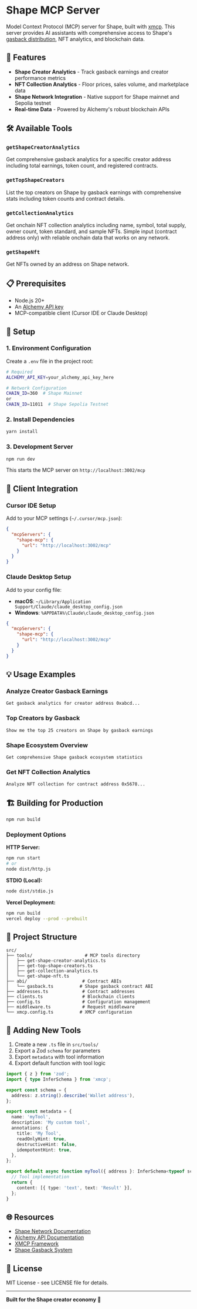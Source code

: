 # Shape MCP Server

Model Context Protocol (MCP) server for Shape, built with [xmcp](https://xmcp.dev). This server provides AI assistants with comprehensive access to Shape's [gasback distribution](https://docs.shape.network/gasback), NFT analytics, and blockchain data.

## 🚀 Features

- **Shape Creator Analytics** - Track gasback earnings and creator performance metrics
- **NFT Collection Analytics** - Floor prices, sales volume, and marketplace data
- **Shape Network Integration** - Native support for Shape mainnet and Sepolia testnet
- **Real-time Data** - Powered by Alchemy's robust blockchain APIs

## 🛠 Available Tools

### `getShapeCreatorAnalytics`

Get comprehensive gasback analytics for a specific creator address including total earnings, token count, and registered contracts.

### `getTopShapeCreators`

List the top creators on Shape by gasback earnings with comprehensive stats including token counts and contract details.

### `getCollectionAnalytics`

Get onchain NFT collection analytics including name, symbol, total supply, owner count, token standard, and sample NFTs. Simple input (contract address only) with reliable onchain data that works on any network.

### `getShapeNft`

Get NFTs owned by an address on Shape network.

## 📋 Prerequisites

- Node.js 20+
- An [Alchemy API key](https://dashboard.alchemy.com/)
- MCP-compatible client (Cursor IDE or Claude Desktop)

## 🔧 Setup

### 1. Environment Configuration

Create a `.env` file in the project root:

```bash
# Required
ALCHEMY_API_KEY=your_alchemy_api_key_here

# Network Configuration
CHAIN_ID=360  # Shape Mainnet
or
CHAIN_ID=11011  # Shape Sepolia Testnet
```

### 2. Install Dependencies

```bash
yarn install
```

### 3. Development Server

```bash
npm run dev
```

This starts the MCP server on `http://localhost:3002/mcp`

## 🔌 Client Integration

### Cursor IDE Setup

Add to your MCP settings (`~/.cursor/mcp.json`):

```json
{
  "mcpServers": {
    "shape-mcp": {
      "url": "http://localhost:3002/mcp"
    }
  }
}
```

### Claude Desktop Setup

Add to your config file:

- **macOS**: `~/Library/Application Support/Claude/claude_desktop_config.json`
- **Windows**: `%APPDATA%\Claude\claude_desktop_config.json`

```json
{
  "mcpServers": {
    "shape-mcp": {
      "url": "http://localhost:3002/mcp"
    }
  }
}
```

## 💡 Usage Examples

### Analyze Creator Gasback Earnings

```
Get gasback analytics for creator address 0xabcd...
```

### Top Creators by Gasback

```
Show me the top 25 creators on Shape by gasback earnings
```

### Shape Ecosystem Overview

```
Get comprehensive Shape gasback ecosystem statistics
```

### Get NFT Collection Analytics

```
Analyze NFT collection for contract address 0x5678...
```

## 🏗 Building for Production

```bash
npm run build
```

### Deployment Options

**HTTP Server:**

```bash
npm run start
# or
node dist/http.js
```

**STDIO (Local):**

```bash
node dist/stdio.js
```

**Vercel Deployment:**

```bash
npm run build
vercel deploy --prod --prebuilt
```

## 📁 Project Structure

```
src/
├── tools/                    # MCP tools directory
│   ├── get-shape-creator-analytics.ts
│   ├── get-top-shape-creators.ts
│   ├── get-collection-analytics.ts
│   └── get-shape-nft.ts
├── abi/                     # Contract ABIs
│   └── gasback.ts          # Shape gasback contract ABI
├── addresses.ts             # Contract addresses
├── clients.ts               # Blockchain clients
├── config.ts                # Configuration management
├── middleware.ts            # Request middleware
└── xmcp.config.ts          # XMCP configuration
```

## 🔧 Adding New Tools

1. Create a new `.ts` file in `src/tools/`
2. Export a Zod `schema` for parameters
3. Export `metadata` with tool information
4. Export default function with tool logic

```typescript
import { z } from 'zod';
import { type InferSchema } from 'xmcp';

export const schema = {
  address: z.string().describe('Wallet address'),
};

export const metadata = {
  name: 'myTool',
  description: 'My custom tool',
  annotations: {
    title: 'My Tool',
    readOnlyHint: true,
    destructiveHint: false,
    idempotentHint: true,
  },
};

export default async function myTool({ address }: InferSchema<typeof schema>) {
  // Tool implementation
  return {
    content: [{ type: 'text', text: 'Result' }],
  };
}
```

## 🌐 Resources

- [Shape Network Documentation](https://docs.shape.network/)
- [Alchemy API Documentation](https://docs.alchemy.com/)
- [XMCP Framework](https://xmcp.dev/docs)
- [Shape Gasback System](https://gasback.shape.network/)

## 📄 License

MIT License - see LICENSE file for details.

---

**Built for the Shape creator economy** 🫡
